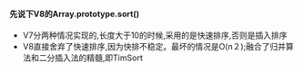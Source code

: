 #### 先说下V8的Array.prototype.sort()
- V7分两种情况实现的,长度大于10的时候,采用的是快速排序,否则是插入排序
- V8直接舍弃了快速排序,因为快排不稳定。最坏的情况是O(n２);融合了归并算法和二分插入法的精髓,即TimSort